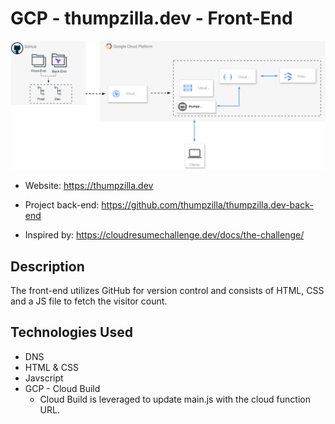# GCP - thumpzilla.dev - Front-End

![diagram](cloud-diagram.svg)

- Website: https://thumpzilla.dev

- Project back-end: https://github.com/thumpzilla/thumpzilla.dev-back-end

- Inspired by: https://cloudresumechallenge.dev/docs/the-challenge/


## Description

The front-end utilizes GitHub for version control and consists of HTML, CSS and a JS file to fetch the visitor count.


## Technologies Used

- DNS
- HTML & CSS
- Javscript
- GCP - Cloud Build
    - Cloud Build is leveraged to update main.js with the cloud function URL.